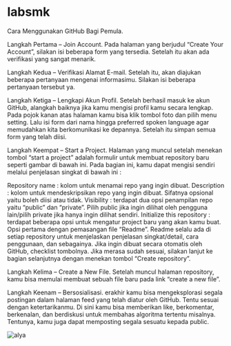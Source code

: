 # labsmk
Cara Menggunakan GitHub Bagi Pemula.

Langkah Pertama – Join Account.
Pada halaman yang berjudul “Create Your Account”, silakan isi beberapa form yang tersedia. Setelah itu akan ada verifikasi yang sangat menarik.

Langkah Kedua – Verifikasi Alamat E-mail.
Setelah itu, akan diajukan beberapa pertanyaan mengenai informasimu. Silakan isi beberapa pertanyaan tersebut ya.

Langkah Ketiga – Lengkapi Akun Profil.
Setelah berhasil masuk ke akun GitHub, alangkah baiknya jika kamu mengisi profil kamu secara lengkap. Pada pojok kanan atas halaman kamu bisa klik tombol foto dan pilih menu setting. Lalu isi form dari nama hingga preferred spoken language agar memudahkan kita berkomunikasi ke depannya. Setelah itu simpan semua form yang telah diisi.

Langkah Keempat – Start a Project.
Halaman yang muncul setelah menekan tombol “start a project” adalah formulir untuk membuat repository baru seperti gambar di bawah ini.
Pada bagian ini, kamu dapat mengisi sendiri melalui penjelasan singkat di bawah ini :

Repository name : kolom untuk menamai repo yang ingin dibuat.
Description : kolom untuk mendeskripsikan repo yang ingin dibuat. Sifatnya opsional yaitu boleh diisi atau tidak.
Visibility : terdapat dua opsi penampilan repo yaitu “public” dan “private”. Pilih public jika ingin dilihat oleh pengguna lain/pilih private jika hanya ingin dilihat sendiri.
Initialize this repository : terdapat beberapa opsi untuk mengatur project baru yang akan kamu buat. Opsi pertama dengan pemasangan file “Readme”. Readme selalu ada di setiap repository untuk menjelaskan penjelasan singkat/detail, cara penggunaan, dan sebagainya. Jika ingin dibuat secara otomatis oleh GitHub, checklist tombolnya.
Jika merasa sudah sesuai, silakan lanjut ke bagian selanjutnya dengan menekan tombol “Create repository”.

Langkah Kelima – Create a New File.
Setelah muncul halaman repository, kamu bisa memulai membuat sebuah file baru pada link “create a new file”.

Langkah Keenam – Bersosialisasi.
erakhir kamu bisa mengeksplorasi segala postingan dalam halaman feed yang telah diatur oleh GitHub. Tentu sesuai dengan ketertarikanmu. Di sini kamu bisa memberikan like, berkomentar, berkenalan, dan berdiskusi untuk membahas algoritma tertentu misalnya. Tentunya, kamu juga dapat memposting segala sesuatu kepada public.


![alya](https://github.com/nrlya18/labsmk/assets/156055620/620eb498-9af2-4300-ad63-35ef47bd598a)
